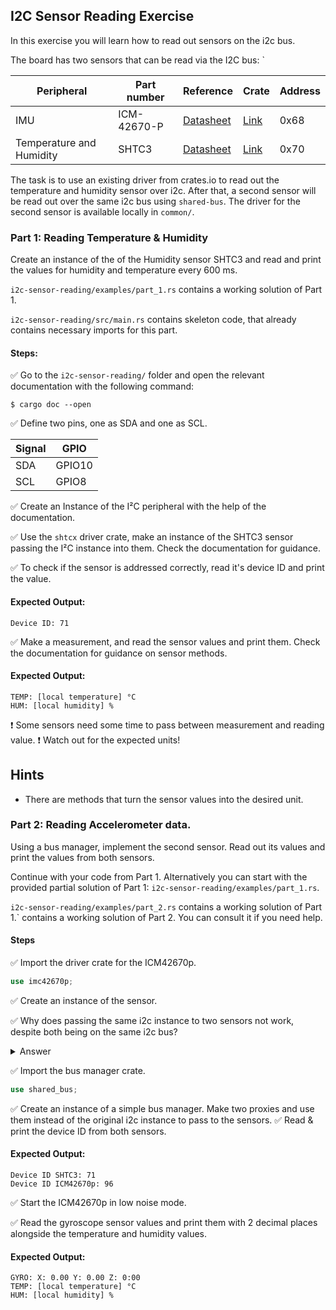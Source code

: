 ## I2C Sensor Reading Exercise 

In this exercise you will learn how to read out sensors on the i2c bus. 
 
 
The board has two sensors that can be read via the I2C bus: `


| Peripheral                | Part number  | Reference                                                                   | Crate | Address |
|---------------------------|--------------|-----------------------------------------------------------------------------|-------|---------|
| IMU                       | ICM-42670-P  | [Datasheet](https://invensense.tdk.com/download-pdf/icm-42670-p-datasheet/) | [Link](https://crates.io/crates/icm42670)   | 0x68 |
| Temperature and Humidity  | SHTC3        | [Datasheet](https://www.sensirion.com/en/environmental-sensors/humidity-sensors/digital-humidity-sensor-shtc3-our-new-standard-for-consumer-electronics/)            | [Link](https://crates.io/crates/shtcx)       | 0x70 |


 The task is to use an existing driver from crates.io to read out the temperature and humidity sensor over i2c. After that, a second sensor will be read out over the same i2c bus using `shared-bus`. The driver for the second sensor is available locally in `common/`.

### Part 1: Reading Temperature & Humidity

Create an instance of the of the Humidity sensor SHTC3 and read and print the values for humidity and temperature every 600 ms.



`i2c-sensor-reading/examples/part_1.rs` contains a working solution of Part 1.

`i2c-sensor-reading/src/main.rs` contains skeleton code, that already contains necessary imports for this part. 

#### Steps:

✅ Go to the `i2c-sensor-reading/` folder and open the relevant documentation with the following command:
  
```
$ cargo doc --open
```
 
✅ Define two pins, one as SDA and one as SCL. 

| Signal     | GPIO        |
|------------|-------------|
| SDA        | GPIO10      |
| SCL        | GPIO8       |

✅ Create an Instance of the I²C peripheral with the help of the documentation. 

✅ Use the `shtcx` driver crate, make an instance of the SHTC3 sensor passing the I²C instance into them. Check the documentation for guidance. 

✅ To check if the sensor is addressed correctly, read it's device ID and print the value.

#### Expected Output:
```
Device ID: 71
```

✅ Make a measurement, and read the sensor values and print them. Check the documentation for guidance on sensor methods. 

#### Expected Output:

```
TEMP: [local temperature] °C
HUM: [local humidity] %
```

❗ Some sensors need some time to pass between measurement and reading value. 
❗ Watch out for the expected units!





## Hints

* There are methods that turn the sensor values into the desired unit. 

### Part 2: Reading Accelerometer data. 

Using a bus manager, implement the second sensor. Read out its values and print the values from both sensors. 


Continue with your code from Part 1. Alternatively you can start with the provided partial solution of Part 1: `i2c-sensor-reading/examples/part_1.rs`.

`i2c-sensor-reading/examples/part_2.rs` contains a working solution of Part 1.` contains a working solution of Part 2. You can consult it if you need help. 


#### Steps

✅ Import the driver crate for the ICM42670p.  

```rust
use imc42670p;
```

✅ Create an instance of the sensor.  




✅ Why does passing the same i2c instance to two sensors not work, despite both being on the same i2c bus?

<details>
  <summary>Answer</summary>
  
This is an ownership issue. Every place in memory needs to be owned by something. If we pass the i2c bus to the SHTC3, the sensor owns the i2c bus. It can't be owned by another sensor. Borrowing is also not possible, because the i2c bus needs to be mutable. Both sensors need to be able to change it. We solve this problem by introducing a bus manager, that creates a number of proxies of the i2c bus. These proxies can than be owned by the respective sensors. 
</details>

✅ Import the bus manager crate. 

```rust
use shared_bus;
```

✅ Create an instance of a simple bus manager. Make two proxies and use them instead of the original i2c instance to pass to the sensors. 
✅ Read & print the device ID from both sensors. 

#### Expected Output:
```
Device ID SHTC3: 71
Device ID ICM42670p: 96
```


✅ Start the ICM42670p in low noise mode. 


✅ Read the gyroscope sensor values and print them with 2 decimal places alongside the temperature and humidity values. 

#### Expected Output:

```
GYRO: X: 0.00 Y: 0.00 Z: 0:00
TEMP: [local temperature] °C
HUM: [local humidity] %
```
